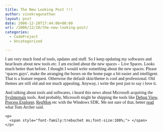 ```yaml
---
title: The New Looking Post !!!
author: vivekragunathan
layout: post
date: 2006-12-20T17:44:00+00:00
url: /2006/12/20/the-new-looking-post/
categories:
  - CodeProject
  - Uncategorized

---
```

<div style="font-family:trebuchet ms;" id="msgcns!753E720D857C98F6!205">
  <span style="font-size:100%;">I am very much fond of tools, updates and stuff. So I keep updating my softwares and hear/learn about new tools etc. I am excited about the new spaces &#8211; Live Spaces. Looks much better than before. I thought I would write something about the new spaces. Please &#8216;spaces guys&#8217;, make the arranging the boxes on the home page a bit easier and intelligent. That is a feature request. Otherwise the default skin/theme is cool and professional. Old themes are still old and not much appealing. Anyway, i write the post just to say i love it.</p>

  <p>
    And talking about tools and softwares, i heard this news about Microsoft acquiring the <a href="http://www.sysinternals.com/">SysInternals</a> tools. And probably, Microsoft might be shipping the tools like <a href="http://www.sysinternals.com/utilities/debugview.html">Debug View</a>, <a href="http://www.sysinternals.com/utilities/processexplorer.html">Process Explorer</a>, <a href="http://www.sysinternals.com/utilities/regmon.html">RegMon</a> etc with the Windows SDK. Me not sure of that, better <a href="http://blogs.msdn.com/tomarcher/archive/2006/07/18/669894.aspx">read</a> what Tom Archer said.</span></div>

    <p>
      <span style="font-family:trebuchet ms;font-size:100%;"> </span>
    </p>
